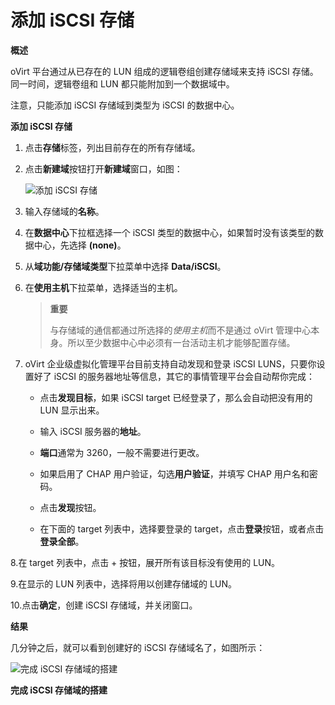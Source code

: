 # 添加 iSCSI 存储

**概述**

oVirt 平台通过从已存在的 LUN 组成的逻辑卷组创建存储域来支持 iSCSI
存储。同一时间，逻辑卷组和 LUN 都只能附加到一个数据域中。

注意，只能添加 iSCSI 存储域到类型为 iSCSI 的数据中心。

**添加 iSCSI 存储**

1. 点击**存储**标签，列出目前存在的所有存储域。

2. 点击**新建域**按钮打开**新建域**窗口，如图：

   ![添加 iSCSI 存储](images/storage-add-iscsi.png)

3. 输入存储域的**名称**。

4. 在**数据中心**下拉框选择一个 iSCSI
类型的数据中心，如果暂时没有该类型的数据中心，先选择 **(none)**。

5. 从**域功能/存储域类型**下拉菜单中选择 **Data/iSCSI**。

6. 在**使用主机**下拉菜单，选择适当的主机。

   > **重要**
   >
   > 与存储域的通信都通过所选择的*使用主机*而不是通过 oVirt
   > 管理中心本身。所以至少数据中心中必须有一台活动主机才能够配置存储。

7. oVirt 企业级虚拟化管理平台目前支持自动发现和登录 iSCSI LUNS，只要你设置好了
iSCSI 的服务器地址等信息，其它的事情管理平台会自动帮你完成：

   *  点击**发现目标**，如果 iSCSI target 已经登录了，那么会自动把没有用的
    LUN 显示出来。

   *  输入 iSCSI 服务器的**地址**。

   *  **端口**通常为 3260，一般不需要进行更改。

   *  如果启用了 CHAP 用户验证，勾选**用户验证**，并填写 CHAP 用户名和密码。

   *  点击**发现**按钮。

   *  在下面的 target 列表中，选择要登录的
    target，点击**登录**按钮，或者点击**登录全部**。

8.在 target 列表中，点击 + 按钮，展开所有该目标没有使用的 LUN。

9.在显示的 LUN 列表中，选择将用以创建存储域的 LUN。

10.点击**确定**，创建 iSCSI 存储域，并关闭窗口。

**结果**

几分钟之后，就可以看到创建好的 iSCSI 存储域名了，如图所示：

![完成 iSCSI 存储域的搭建](images/storage-add-iscsi-done.png)

**完成 iSCSI 存储域的搭建**
